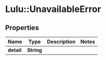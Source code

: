 # Lulu::UnavailableError

## Properties
Name | Type | Description | Notes
------------ | ------------- | ------------- | -------------
**detail** | **String** |  | 


